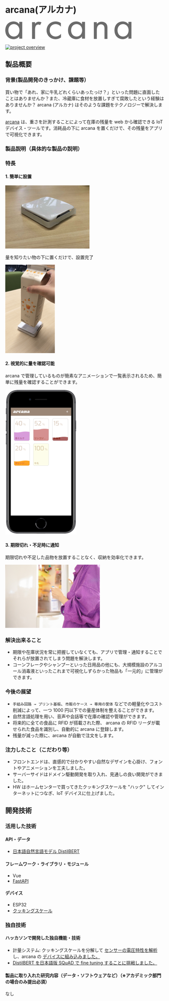 # arcana(アルカナ)

[![demo movie](https://github.com/jphacks/A_2016/blob/master/images/arcana_logo.png?raw=true)](https://youtu.be/DF2gapkrYQQ)

[![project overview](https://user-images.githubusercontent.com/55702777/100488560-52bb0680-3152-11eb-8539-9a37f8fa0c11.png)
](https://youtu.be/DF2gapkrYQQ)

## 製品概要

### 背景(製品開発のきっかけ、課題等）

買い物で「あれ、家に牛乳どれくらいあったっけ？」といった問題に直面したことはありませんか？また、冷蔵庫に食材を放置しすぎて腐敗したという経験はありませんか？ arcana (アルカナ) はそのような課題をテクノロジーで解決します。

[arcana](https://objective-ptolemy-33394b.netlify.app/) は、重さを計測することによって在庫の残量を web から確認できる IoT デバイス・ツールです。消耗品の下に arcana を置くだけで、その残量をアプリで可視化できます。

### 製品説明（具体的な製品の説明）

### 特長

#### 1. 簡単に設置

<img src="https://github.com/jphacks/A_2016/blob/master/images/device.jpg?raw=true" height="200"/>

量を知りたい物の下に置くだけで、設置完了

<img src="https://github.com/jphacks/A_2016/blob/master/images/use.gif?raw=true" style="height:20em"/>

#### 2. 視覚的に量を確認可能

arcana で管理しているものが簡素なアニメーションで一覧表示されるため、簡単に残量を確認することができます。

<img src="https://github.com/jphacks/A_2016/blob/master/images/screen.png?raw=true" height="460"/>

#### 3. 期限切れ・不足時に通知

期限切れや不足した品物を放置することなく、収納を効率化できます。

<img src="https://github.com/jphacks/A_2016/blob/master/images/milk.jpg?raw=true" height="200"/>

### 解決出来ること

- 期限や在庫状況を常に把握していなくても、アプリで管理・通知することでそれらが放置されてしまう問題を解決します。
- コーンフレークやシャンプーといった日用品の他にも、大規模施設のアルコール消毒液といったこれまで可視化しずらかった物品も「一元的」に管理ができます。

### 今後の展望

- `手組み回路 → プリント基板`、`市販のケース → 専用の筐体` などでの軽量化やコスト削減によって、一つ 1000 円以下での量産体制を整えることができます。
- 自然言語処理を用い、音声や会話等で在庫の確認や管理ができます。
- 将来的に全ての食品に RFID が搭載された際、 arcana の RFID リーダが載せられた食品を識別し、自動的に arcana に登録します。
- 残量が減った際に、arcana が自動で注文をします。

### 注力したこと（こだわり等）

- フロントエンドは、直感的で分かりやすい自然なデザインを心掛け、フォントやアニメーションを工夫しました。
- サーバーサイドはドメイン駆動開発を取り入れ、見通しの良い開発ができました。
- HW はホームセンターで買ってきたクッキングスケールを "ハック" してインターネットにつなぎ、IoT デバイスに仕上げました。

## 開発技術

### 活用した技術

#### API・データ

- [日本語自然言語モデル DistilBERT](https://github.com/BandaiNamcoResearchInc/DistilBERT-base-jp)

#### フレームワーク・ライブラリ・モジュール

- Vue
- [FastAPI](https://fastapi.tiangolo.com/ja/)

#### デバイス

- ESP32
- [クッキングスケール](https://www.nitori-net.jp/ec/product/8975062s/)

### 独自技術

#### ハッカソンで開発した独自機能・技術

- 計量システム: クッキングスケールを分解して [センサーの電圧特性を解析](https://github.com/jphacks/A_2016/issues/27#issuecomment-722787254) し、arcana の [デバイスに組み込みました。](https://twitter.com/takapitech/status/1325098131713789952?s=20)
- [DistilBERT を日本語版 SQuAD で fine tuning することに挑戦しました。](https://github.com/jphacks/A_2016/commits/chatbot)
<!-- - 特に力を入れた部分をファイルリンク、または commit_id を記載してください。-->

#### 製品に取り入れた研究内容（データ・ソフトウェアなど）（※アカデミック部門の場合のみ提出必須）

なし
